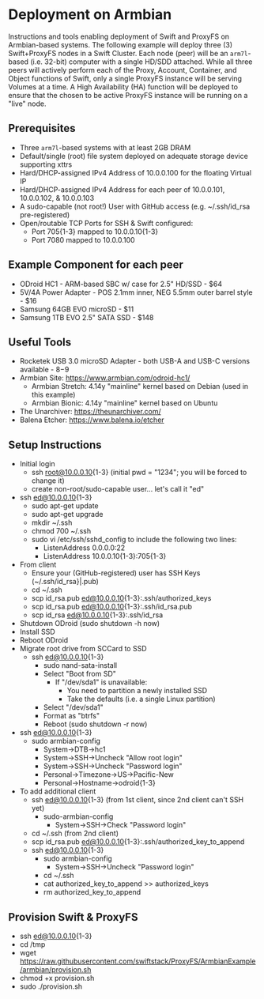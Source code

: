 # Deployment on Armbian

Instructions and tools enabling deployment of Swift and ProxyFS on Armbian-based systems.
The following example will deploy three (3) Swift+ProxyFS nodes in a Swift Cluster. Each
node (peer) will be an `arm7l`-based (i.e. 32-bit) computer with a single HD/SDD attached.
While all three peers will actively perform each of the Proxy, Account, Container, and
Object functions of Swift, only a single ProxyFS instance will be serving Volumes at a
time. A High Availability (HA) function will be deployed to ensure that the chosen to be
active ProxyFS instance will be running on a "live" node.

## Prerequisites

* Three `arm7l`-based systems with at least 2GB DRAM
* Default/single (root) file system deployed on adequate storage device supporting xttrs
* Hard/DHCP-assigned IPv4 Address of 10.0.0.100 for the floating Virtual IP
* Hard/DHCP-assigned IPv4 Address for each peer of 10.0.0.101, 10.0.0.102, & 10.0.0.103
* A sudo-capable (not root!) User with GitHub access (e.g. ~/.ssh/id_rsa pre-registered)
* Open/routable TCP Ports for SSH & Swift configured:
    * Port 705{1-3} mapped to 10.0.0.10{1-3}
    * Port 7080     mapped to 10.0.0.100

## Example Component for each peer

* ODroid HC1 - ARM-based SBC w/ case for 2.5" HD/SSD - $64
* 5V/4A Power Adapter - POS 2.1mm inner, NEG 5.5mm outer barrel style - $16
* Samsung 64GB EVO microSD - $11
* Samsung 1TB EVO 2.5" SATA SSD - $148

## Useful Tools

* Rocketek USB 3.0 microSD Adapter - both USB-A and USB-C versions available - $8-$9
* Armbian Site: https://www.armbian.com/odroid-hc1/
    * Armbian Stretch: 4.14y "mainline" kernel based on Debian (used in this example)
    * Armbian Bionic: 4.14y "mainline" kernel based on Ubuntu
* The Unarchiver: https://theunarchiver.com/
* Balena Etcher: https://www.balena.io/etcher

## Setup Instructions

* Initial login
    * ssh root@10.0.0.10{1-3} (initial pwd = "1234"; you will be forced to change it)
    * create non-root/sudo-capable user... let's call it "ed"
* ssh ed@10.0.0.10{1-3}
    * sudo apt-get update
    * sudo apt-get upgrade
    * mkdir ~/.ssh
    * chmod 700 ~/.ssh
    * sudo vi /etc/ssh/sshd_config to include the following two lines:
        * ListenAddress 0.0.0.0:22
        * ListenAddress 10.0.0.10{1-3}:705{1-3}
* From client
    * Ensure your (GitHub-registered) user has SSH Keys (~/.ssh/id_rsa}|.pub)
    * cd ~/.ssh
    * scp id_rsa.pub ed@10.0.0.10{1-3}:.ssh/authorized_keys
    * scp id_rsa.pub ed@10.0.0.10{1-3}:.ssh/id_rsa.pub
    * scp id_rsa ed@10.0.0.10{1-3}:.ssh/id_rsa
* Shutdown ODroid (sudo shutdown -h now)
* Install SSD
* Reboot ODroid
* Migrate root drive from SCCard to SSD
    * ssh ed@10.0.0.10{1-3}
        * sudo nand-sata-install
        * Select "Boot from SD"
            * If "/dev/sda1" is unavailable:
                * You need to partition a newly installed SSD
                * Take the defaults (i.e. a single Linux partition)
        * Select "/dev/sda1"
        * Format as "btrfs"
        * Reboot (sudo shutdown -r now)
* ssh ed@10.0.0.10{1-3}
    * sudo armbian-config
        * System->DTB->hc1
        * System->SSH->Uncheck "Allow root login"
        * System->SSH->Uncheck "Password login"
        * Personal->Timezone->US->Pacific-New
        * Personal->Hostname->odroid{1-3}
* To add additional client
    * ssh ed@10.0.0.10{1-3} (from 1st client, since 2nd client can't SSH yet)
        * sudo-armbian-config
            * System->SSH->Check "Password login"
    * cd ~/.ssh (from 2nd client)
    * scp id_rsa.pub ed@10.0.0.10{1-3}:.ssh/authorized_key_to_append
    * ssh ed@10.0.0.10{1-3}
        * sudo armbian-config
            * System->SSH->Uncheck "Password login"
        * cd ~/.ssh
        * cat authorized_key_to_append >> authorized_keys
        * rm authorized_key_to_append

## Provision Swift & ProxyFS

* ssh ed@10.0.0.10{1-3}
* cd /tmp
* wget https://raw.githubusercontent.com/swiftstack/ProxyFS/ArmbianExample/armbian/provision.sh
* chmod +x provision.sh
* sudo ./provision.sh
